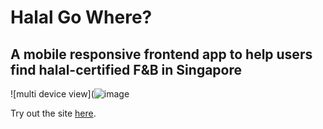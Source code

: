 # Halal Go Where? 
## A mobile responsive frontend app to help users find halal-certified F&B in Singapore

![multi device view](![image](https://user-images.githubusercontent.com/31808408/224055495-1edcdb34-c73f-4419-9a9c-a7e7d88a4274.png)

Try out the site [here](https://halalgowhere.netlify.app/).
